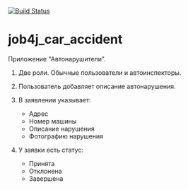 [![Build Status](https://travis-ci.org/AMKir1/job4j_cars.svg?branch=master)](https://travis-ci.org/AMKir1/job4j_cars)

# job4j_car_accident
Приложение "Автонарушители".

1) Две роли. Обычные пользователи и автоинспекторы.

2) Пользователь добавляет описание автонарушения. 

3) В заявлении указывает: 
    * Адрес
    * Номер машины
    * Описание нарушения
    * Фотографию нарушения

4) У заявки есть статус:
    * Принята
    * Отклонена
    * Завершена



